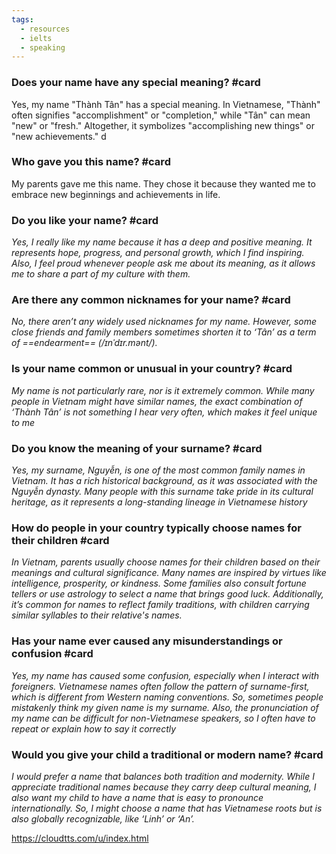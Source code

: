 ```yaml
---
tags:
  - resources
  - ielts
  - speaking
---
```


### Does your name have any special meaning? #card

Yes, my name "Thành Tân" has a special meaning. In Vietnamese, "Thành" often signifies "accomplishment" or "completion," while "Tân" can mean "new" or "fresh." Altogether, it symbolizes "accomplishing new things" or "new achievements."
d


### Who gave you this name? #card

My parents gave me this name. They chose it because they wanted me to embrace new beginnings and achievements in life.

### Do you like your name? #card 

_Yes, I really like my name because it has a deep and positive meaning. It represents hope, progress, and personal growth, which I find inspiring. Also, I feel proud whenever people ask me about its meaning, as it allows me to share a part of my culture with them._

### Are there any common nicknames for your name? #card

_No, there aren’t any widely used nicknames for my name. However, some close friends and family members sometimes shorten it to ‘Tân’ as a term of ==endearment== (/ɪnˈdɪr.mənt/)._

### Is your name common or unusual in your country? #card

_My name is not particularly rare, nor is it extremely common. While many people in Vietnam might have similar names, the exact combination of ‘Thành Tân’ is not something I hear very often, which makes it feel unique to me_

### Do you know the meaning of your surname? #card

_Yes, my surname, Nguyễn, is one of the most common family names in Vietnam. It has a rich historical background, as it was associated with the Nguyễn dynasty. Many people with this surname take pride in its cultural heritage, as it represents a long-standing lineage in Vietnamese history_

### How do people in your country typically choose names for their children #card

_In Vietnam, parents usually choose names for their children based on their meanings and cultural significance. Many names are inspired by virtues like intelligence, prosperity, or kindness. Some families also consult fortune tellers or use astrology to select a name that brings good luck. Additionally, it’s common for names to reflect family traditions, with children carrying similar syllables to their relative's names._

### Has your name ever caused any misunderstandings or confusion #card

_Yes, my name has caused some confusion, especially when I interact with foreigners. Vietnamese names often follow the pattern of surname-first, which is different from Western naming conventions. So, sometimes people mistakenly think my given name is my surname. Also, the pronunciation of my name can be difficult for non-Vietnamese speakers, so I often have to repeat or explain how to say it correctly_

### Would you give your child a traditional or modern name? #card

_I would prefer a name that balances both tradition and modernity. While I appreciate traditional names because they carry deep cultural meaning, I also want my child to have a name that is easy to pronounce internationally. So, I might choose a name that has Vietnamese roots but is also globally recognizable, like ‘Linh’ or ‘An’._


https://cloudtts.com/u/index.html